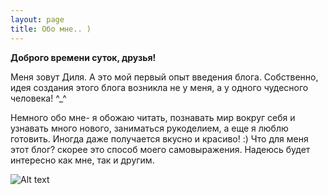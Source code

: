 ```yaml
---
layout: page
title: Обо мне.. )
---
```


**Доброго времени суток, друзья!**

Меня зовут Диля. А это мой первый опыт введения блога.  Собственно, идея создания этого блога возникла не у меня, а у одного чудесного человека! ^_^ 

Немного обо мне- я обожаю читать, познавать мир вокруг себя и узнавать много нового, заниматься рукоделием, а еще я люблю готовить. Иногда даже получается вкусно и красиво! :) Что для меня этот блог? скорее это способ моего самовыражения. Надеюсь будет интересно как мне, так и другим.


![Alt text](http://cs540106.vk.me/v540106030/30db1/LyAXMVb36n0.jpg "Optional title")

